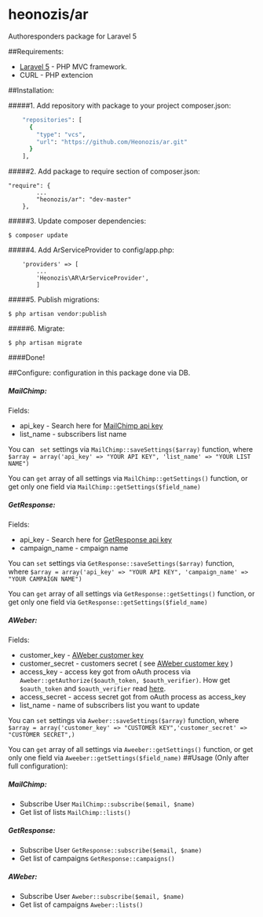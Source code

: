 # heonozis/ar

Authoresponders package for Laravel 5

##Requirements:

* [Laravel 5] - PHP MVC framework.
* CURL - PHP extencion

##Installation:

#####1. Add repository with package to your project composer.json:

```sh
	"repositories": [
	  {
		"type": "vcs",
		"url": "https://github.com/Heonozis/ar.git"
	  }
	],
```

#####2. Add package to require section of composer.json:
```
"require": {
        ...
	 	"heonozis/ar": "dev-master"
	},
```

#####3. Update composer dependencies:

```
$ composer update
```

#####4. Add ArServiceProvider to config/app.php:

```
    'providers' => [
        ...
        'Heonozis\AR\ArServiceProvider',
        ]
```

#####5. Publish migrations:

```
$ php artisan vendor:publish
```

#####6. Migrate:

```
$ php artisan migrate
```
####Done! 

##Configure:
configuration in this package done via DB.
##### MailChimp:

Fields:
- api_key - Search here for [MailChimp api key]
- list_name - subscribers list name

You can `` set`` settings via ``MailChimp::saveSettings($array)`` function,
where ``$array = array('api_key' => "YOUR API KEY", 'list_name' => "YOUR LIST NAME")``

You can ``get`` array of all settings via ``MailChimp::getSettings()`` function, or get only one field via ``MailChimp::getSettings($field_name)``

##### GetResponse:

Fields:
- api_key - Search here for [GetResponse api key]
- campaign_name - cmpaign name

You can ``set`` settings via ``GetResponse::saveSettings($array)`` function,
where ``$array = array('api_key' => "YOUR API KEY", 'campaign_name' => "YOUR CAMPAIGN NAME")``

You can ``get`` array of all settings via ``GetResponse::getSettings()`` function, or get only one field via ``GetResponse::getSettings($field_name)``

##### AWeber:

Fields:
- customer_key - [AWeber customer key]
- customer_secret - customers secret ( see [AWeber customer key] )
- access_key - access key got from oAuth process via ``Aweber::getAuthorize($oauth_token, $oauth_verifier)``. How get ``$oauth_token`` and ``$oauth_verifier`` read [here].
- access_secret - access secret got from oAuth process as access_key
- list_name - name of subscribers list you want to update

You can ``set`` settings via ``Aweber::saveSettings($array)`` function,
where ``$array = array('customer_key' => "CUSTOMER KEY",'customer_secret' => "CUSTOMER SECRET",)``

You can ``get`` array of all settings via ``Aweeber::getSettings()`` function, or get only one field via ``Aweeber::getSettings($field_name)``
##Usage (Only after full configuration):
##### MailChimp:
* Subscribe User  ```MailChimp::subscribe($email, $name)```
* Get list of lists ```MailChimp::lists()```

##### GetResponse:
* Subscribe User  ```GetResponse::subscribe($email, $name)```
* Get list of campaigns ```GetResponse::campaigns()```

##### AWeber:
* Subscribe User  ```Aweber::subscribe($email, $name)```
* Get list of campaigns ```Aweber::lists()```

[Laravel 5]:http://laravel.com/
[MailChimp api key]:https://login.mailchimp.com/?referrer=%2Faccount%2Fapi-key-popup%2F
[GetResponse api key]:http://support.getresponse.com/faq/where-i-find-api-key
[AWeber customer key]:https://labs.aweber.com/getting_started/private
[here]:https://labs.aweber.com/docs/authentication
